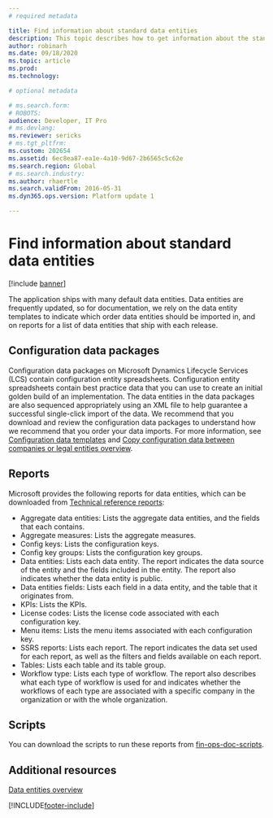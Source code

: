 ```yaml
---
# required metadata

title: Find information about standard data entities
description: This topic describes how to get information about the standard data entities that are available and how to download the scripts to run the reports.
author: robinarh
ms.date: 09/18/2020
ms.topic: article
ms.prod: 
ms.technology: 

# optional metadata

# ms.search.form: 
# ROBOTS: 
audience: Developer, IT Pro
# ms.devlang: 
ms.reviewer: sericks
# ms.tgt_pltfrm: 
ms.custom: 202654
ms.assetid: 6ec8ea87-ea1e-4a10-9d67-2b6565c5c62e
ms.search.region: Global
# ms.search.industry: 
ms.author: rhaertle
ms.search.validFrom: 2016-05-31
ms.dyn365.ops.version: Platform update 1

---
```


# Find information about standard data entities

[!include [banner](../includes/banner.md)]

The application ships with many default data entities. Data entities are frequently updated, so for documentation, we rely on the data entity templates to indicate which order data entities should be imported in, and on reports for a list of data entities that ship with each release.

## Configuration data packages

Configuration data packages on Microsoft Dynamics Lifecycle Services (LCS) contain configuration entity spreadsheets. Configuration entity spreadsheets contain best practice data that you can use to create an initial golden build of an implementation. The data entities in the data packages are also sequenced appropriately using an XML file to help guarantee a successful single-click import of the data. We recommend that you download and review the configuration data packages to understand how we recommend that you order your data imports. For more information, see [Configuration data templates](configuration-data-templates.md) and [Copy configuration data between companies or legal entities overview](copy-configuration.md).

## Reports

Microsoft provides the following reports for data entities, which can be downloaded from [Technical reference reports](/dynamics/s-e/global/axtechrefrep_61):

- Aggregate data entities: Lists the aggregate data entities, and the fields that each contains.
- Aggregate measures: Lists the aggregate measures.
- Config keys: Lists the configuration keys. 
- Config key groups: Lists the configuration key groups.
- Data entities: Lists each data entity. The report indicates the data source of the entity and the fields included in the entity. The report also indicates whether the data entity is public.
- Data entities fields: Lists each field in a data entity, and the table that it originates from.
- KPIs: Lists the KPIs.
- License codes: Lists the license code associated with each configuration key.
- Menu items: Lists the menu items associated with each configuration key.
- SSRS reports: Lists each report. The report indicates the data set used for each report, as well as the filters and fields available on each report.
- Tables: Lists each table and its table group.
- Workflow type: Lists each type of workflow. The report also describes what each type of workflow is used for and indicates whether the workflows of each type are associated with a specific company in the organization or with the whole organization.

## Scripts

You can download the scripts to run these reports from [fin-ops-doc-scripts](https://github.com/microsoft/fin-ops-doc-scripts).

## Additional resources

[Data entities overview](data-entities.md)


[!INCLUDE[footer-include](../../../includes/footer-banner.md)]